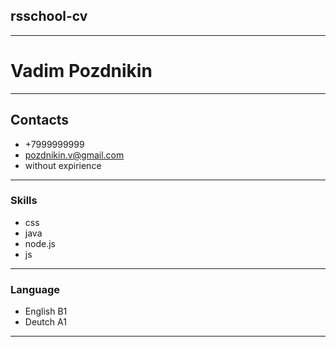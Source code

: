 ## rsschool-cv
---
# Vadim Pozdnikin
---
## Contacts
- +7999999999
- pozdnikin.v@gmail.com
- without expirience
---
### Skills
- css
- java
- node.js
- js
---
### Language 
- English B1
- Deutch A1
- ---

